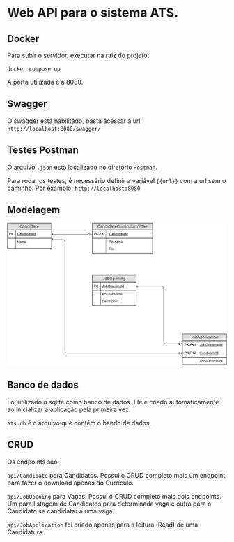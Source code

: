 # Web API para o sistema ATS.

## Docker

Para subir o servidor, executar na raiz do projeto:
```
docker compose up
```

A porta utilizada é a 8080.

## Swagger

O swagger está habilitado, basta acessar a url `http://localhost:8080/swagger/`

## Testes Postman

O arquivo `.json` está localizado no diretório `Postman`.

Para rodar os testes, é necessário definir a variável `{{url}}` com a url sem o caminho. Por examplo: `http://localhost:8080`

## Modelagem

![modelo](modelo.png)

## Banco de dados

Foi utilizado o sqlite como banco de dados. Ele é criado automaticamente ao inicializar a aplicação pela primeira vez.

`ats.db` é o arquivo que contém o bando de dados.

## CRUD

Os endpoints sao:

`api/Candidate` para Candidatos. Possui o CRUD completo mais um endpoint para fazer o download apenas do Currículo.

`api/JobOpening` para Vagas. Possui o CRUD completo mais dois endpoints. Um para listagem de Candidatos para determinada vaga e outra para o Candidato se candidatar a uma vaga.

`api/JobApplication` foi criado apenas para a leitura (Read) de uma Candidatura.